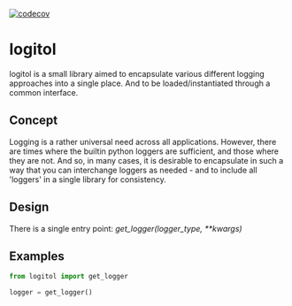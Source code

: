 [![codecov](https://codecov.io/gl/hashmapinc:ctso:utilities/logitol/branch/%5Cx6d6173746572/graph/badge.svg?token=759MGZCR4Z)](https://codecov.io/gl/hashmapinc:ctso:utilities/logitol)

# logitol

logitol is a small library aimed to encapsulate various different logging approaches into a single place. And to be loaded/instantiated through a common interface.

## Concept
Logging is a rather universal need across all applications. However, there are times where the builtin python loggers are sufficient, and those where they are 
not. And so, in many cases, it is desirable to encapsulate in such a way that you can interchange loggers as needed - and to include all 'loggers' in a single 
library for consistency. 

## Design

There is a single entry point: *get_logger(logger_type, \*\*kwargs)*

## Examples

```python
from logitol import get_logger

logger = get_logger()
```
